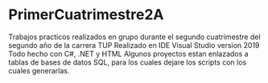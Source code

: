 # PrimerCuatrimestre2A
Trabajos practicos realizados en grupo durante el segundo cuatrimestre del segundo año de la carrera TUP
Realizado en IDE Visual Studio version 2019
Todo hecho con C#, .NET y HTML
Algunos proyectos estan enlazados a tablas de bases de datos SQL, para los cuales dejare los scripts con los cuales generarlas.
